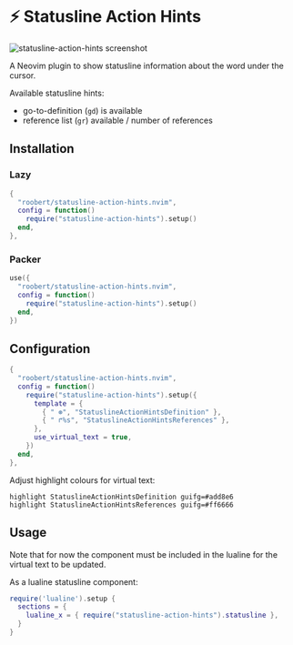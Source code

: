# :zap: Statusline Action Hints

![statusline-action-hints screenshot](https://user-images.githubusercontent.com/226654/217480442-ae97682d-c2e1-4dc3-a9d6-7d646ca4d025.gif)

A Neovim plugin to show statusline information about the word under the cursor.

Available statusline hints:

- go-to-definition (`gd`) is available
- reference list (`gr`) available / number of references

## Installation

### Lazy

```lua
{
  "roobert/statusline-action-hints.nvim",
  config = function()
    require("statusline-action-hints").setup()
  end,
},
```

### Packer

```lua
use({
  "roobert/statusline-action-hints.nvim",
  config = function()
    require("statusline-action-hints").setup()
  end,
})
```

## Configuration

```lua
{
  "roobert/statusline-action-hints.nvim",
  config = function()
    require("statusline-action-hints").setup({
      template = {
        { " ⊛", "StatuslineActionHintsDefinition" },
        { " ↱%s", "StatuslineActionHintsReferences" },
      },
      use_virtual_text = true,
    })
  end,
},
```

Adjust highlight colours for virtual text:

```
highlight StatuslineActionHintsDefinition guifg=#add8e6
highlight StatuslineActionHintsReferences guifg=#ff6666
```

## Usage

Note that for now the component must be included in the lualine for the virtual text to
be updated.

As a lualine statusline component:

```lua
require('lualine').setup {
  sections = {
    lualine_x = { require("statusline-action-hints").statusline },
  }
}
```
